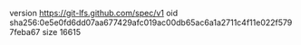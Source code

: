 version https://git-lfs.github.com/spec/v1
oid sha256:0e5e0fd6dd07aa677429afc019ac00db65ac6a1a2711c4f11e022f5797feba67
size 16615
